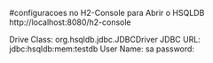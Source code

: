 #configuracoes no H2-Console para Abrir o HSQLDB
http://localhost:8080/h2-console

Drive Class: org.hsqldb.jdbc.JDBCDriver
JDBC URL: jdbc:hsqldb:mem:testdb
User Name: sa
password: 